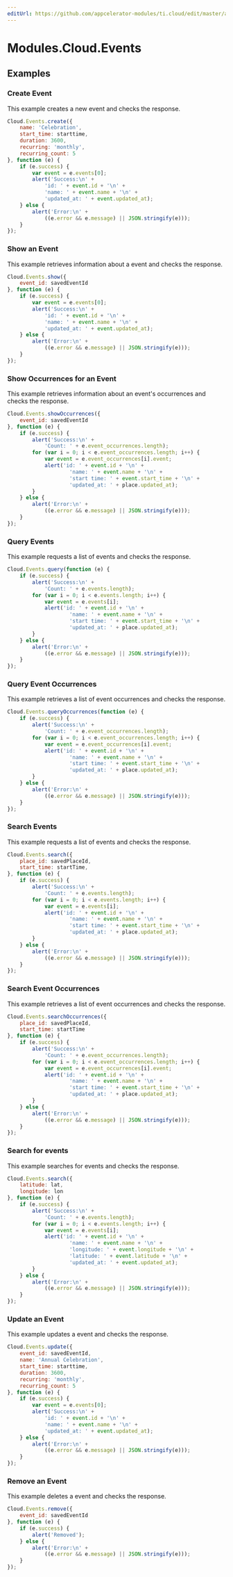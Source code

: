 ```yaml
---
editUrl: https://github.com/appcelerator-modules/ti.cloud/edit/master/apidoc/Events/Events.yml
---
```

# Modules.Cloud.Events

<TypeHeader/>

## Examples

### Create Event

This example creates a new event and checks the response.

``` js
Cloud.Events.create({
    name: 'Celebration',
    start_time: starttime,
    duration: 3600,
    recurring: 'monthly',
    recurring_count: 5
}, function (e) {
    if (e.success) {
        var event = e.events[0];
        alert('Success:\n' +
            'id: ' + event.id + '\n' +
            'name: ' + event.name + '\n' +
            'updated_at: ' + event.updated_at);
    } else {
        alert('Error:\n' +
            ((e.error && e.message) || JSON.stringify(e)));
    }
});
```

### Show an Event

This example retrieves information about a event and checks the response.

``` js
Cloud.Events.show({
    event_id: savedEventId
}, function (e) {
    if (e.success) {
        var event = e.events[0];
        alert('Success:\n' +
            'id: ' + event.id + '\n' +
            'name: ' + event.name + '\n' +
            'updated_at: ' + event.updated_at);
    } else {
        alert('Error:\n' +
            ((e.error && e.message) || JSON.stringify(e)));
    }
});
```

### Show Occurrences for an Event

This example retrieves information about an event's occurrences and checks the response.

``` js
Cloud.Events.showOccurrences({
    event_id: savedEventId
}, function (e) {
    if (e.success) {
        alert('Success:\n' +
            'Count: ' + e.event_occurrences.length);
        for (var i = 0; i < e.event_occurrences.length; i++) {
            var event = e.event_occurrences[i].event;
            alert('id: ' + event.id + '\n' +
                    'name: ' + event.name + '\n' +
                    'start time: ' + event.start_time + '\n' +
                    'updated_at: ' + place.updated_at);
        }
    } else {
        alert('Error:\n' +
            ((e.error && e.message) || JSON.stringify(e)));
    }
});
```

### Query Events

This example requests a list of events and checks the response.

``` js
Cloud.Events.query(function (e) {
    if (e.success) {
        alert('Success:\n' +
            'Count: ' + e.events.length);
        for (var i = 0; i < e.events.length; i++) {
            var event = e.events[i];
            alert('id: ' + event.id + '\n' +
                    'name: ' + event.name + '\n' +
                    'start time: ' + event.start_time + '\n' +
                    'updated_at: ' + place.updated_at);
        }
    } else {
        alert('Error:\n' +
            ((e.error && e.message) || JSON.stringify(e)));
    }
});
```

### Query Event Occurrences

This example retrieves a list of event occurrences and checks the response.

``` js
Cloud.Events.queryOccurrences(function (e) {
    if (e.success) {
        alert('Success:\n' +
            'Count: ' + e.event_occurrences.length);
        for (var i = 0; i < e.event_occurrences.length; i++) {
            var event = e.event_occurrences[i].event;
            alert('id: ' + event.id + '\n' +
                    'name: ' + event.name + '\n' +
                    'start time: ' + event.start_time + '\n' +
                    'updated_at: ' + place.updated_at);
        }
    } else {
        alert('Error:\n' +
            ((e.error && e.message) || JSON.stringify(e)));
    }
});
```

### Search Events

This example requests a list of events and checks the response.

``` js
Cloud.Events.search({
    place_id: savedPlaceId,
    start_time: startTime,
}, function (e) {
    if (e.success) {
        alert('Success:\n' +
            'Count: ' + e.events.length);
        for (var i = 0; i < e.events.length; i++) {
            var event = e.events[i];
            alert('id: ' + event.id + '\n' +
                    'name: ' + event.name + '\n' +
                    'start time: ' + event.start_time + '\n' +
                    'updated_at: ' + place.updated_at);
        }
    } else {
        alert('Error:\n' +
            ((e.error && e.message) || JSON.stringify(e)));
    }
});
```

### Search Event Occurrences

This example retrieves a list of event occurrences and checks the response.

``` js
Cloud.Events.searchOccurrences({
    place_id: savedPlaceId,
    start_time: startTime
}, function (e) {
    if (e.success) {
        alert('Success:\n' +
            'Count: ' + e.event_occurrences.length);
        for (var i = 0; i < e.event_occurrences.length; i++) {
            var event = e.event_occurrences[i].event;
            alert('id: ' + event.id + '\n' +
                    'name: ' + event.name + '\n' +
                    'start time: ' + event.start_time + '\n' +
                    'updated_at: ' + place.updated_at);
        }
    } else {
        alert('Error:\n' +
            ((e.error && e.message) || JSON.stringify(e)));
    }
});
```

### Search for events

This example searches for events and checks the response.

``` js
Cloud.Events.search({
    latitude: lat,
    longitude: lon
}, function (e) {
    if (e.success) {
        alert('Success:\n' +
            'Count: ' + e.events.length);
        for (var i = 0; i < e.events.length; i++) {
            var event = e.events[i];
            alert('id: ' + event.id + '\n' +
                    'name: ' + event.name + '\n' +
                    'longitude: ' + event.longitude + '\n' +
                    'latitude: ' + event.latitude + '\n' +
                    'updated_at: ' + event.updated_at);
        }
    } else {
        alert('Error:\n' +
            ((e.error && e.message) || JSON.stringify(e)));
    }
});
```

### Update an Event

This example updates a event and checks the response.

``` js
Cloud.Events.update({
    event_id: savedEventId,
    name: 'Annual Celebration',
    start_time: starttime,
    duration: 3600,
    recurring: 'monthly',
    recurring_count: 5
}, function (e) {
    if (e.success) {
        var event = e.events[0];
        alert('Success:\n' +
            'id: ' + event.id + '\n' +
            'name: ' + event.name + '\n' +
            'updated_at: ' + event.updated_at);
    } else {
        alert('Error:\n' +
            ((e.error && e.message) || JSON.stringify(e)));
    }
});
```

### Remove an Event

This example deletes a event and checks the response.

``` js
Cloud.Events.remove({
    event_id: savedEventId
}, function (e) {
    if (e.success) {
        alert('Removed');
    } else {
        alert('Error:\n' +
            ((e.error && e.message) || JSON.stringify(e)));
    }
});
```

<ApiDocs/>
